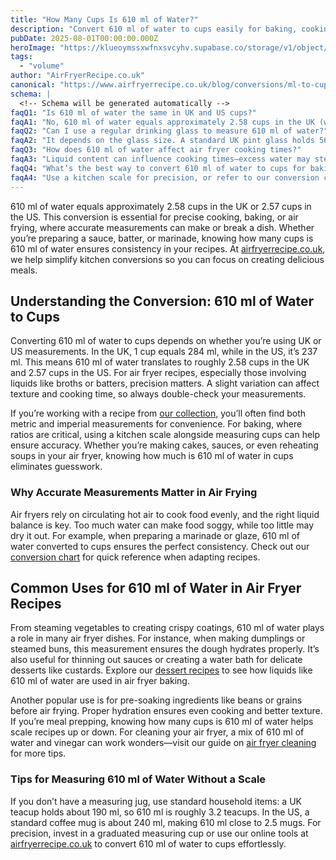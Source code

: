 ```yaml
---
title: "How Many Cups Is 610 ml of Water?"
description: "Convert 610 ml of water to cups easily for baking, cooking, or air frying. Perfect measurements every time!"
pubDate: 2025-08-01T00:00:00.000Z
heroImage: "https://klueoymssxwfnxsvcyhv.supabase.co/storage/v1/object/public/Shmucket/how-many-cups-is-610-ml-of-water.webp"
tags:
  - "volume"
author: "AirFryerRecipe.co.uk"
canonical: "https://www.airfryerrecipe.co.uk/blog/conversions/ml-to-cups/how-many-cups-is-610-ml-of-water"
schema: |
  <!-- Schema will be generated automatically -->
faqQ1: "Is 610 ml of water the same in UK and US cups?"
faqA1: "No, 610 ml of water equals approximately 2.58 cups in the UK (where 1 cup = 284 ml) and 2.57 cups in the US (where 1 cup = 237 ml). The difference is minor but can matter in baking or precise recipes."
faqQ2: "Can I use a regular drinking glass to measure 610 ml of water?"
faqA2: "It depends on the glass size. A standard UK pint glass holds 568 ml, so 610 ml would be slightly more than one pint. For accuracy, use a measuring jug or refer to our conversion tools at airfryerrecipe.co.uk."
faqQ3: "How does 610 ml of water affect air fryer cooking times?"
faqA3: "Liquid content can influence cooking times—excess water may steam food instead of crisping it. For recipes like steamed buns or custards, 610 ml of water helps create the right texture. Always follow recipe guidelines for best results."
faqQ4: "What’s the best way to convert 610 ml of water to cups for baking?"
faqA4: "Use a kitchen scale for precision, or refer to our conversion chart. For air fryer baking, ensuring the correct ratio of liquids like 610 ml of water to dry ingredients is crucial for texture and rise."
---
```

<p>610 ml of water equals approximately 2.58 cups in the UK or 2.57 cups in the US. This conversion is essential for precise cooking, baking, or air frying, where accurate measurements can make or break a dish. Whether you’re preparing a sauce, batter, or marinade, knowing how many cups is 610 ml of water ensures consistency in your recipes. At <a href=https://www.airfryerrecipe.co.uk>airfryerrecipe.co.uk</a>, we help simplify kitchen conversions so you can focus on creating delicious meals.</p>

<h2>Understanding the Conversion: 610 ml of Water to Cups</h2>  
<p>Converting 610 ml of water to cups depends on whether you’re using UK or US measurements. In the UK, 1 cup equals 284 ml, while in the US, it’s 237 ml. This means 610 ml of water translates to roughly 2.58 cups in the UK and 2.57 cups in the US. For air fryer recipes, especially those involving liquids like broths or batters, precision matters. A slight variation can affect texture and cooking time, so always double-check your measurements.</p>  

<p>If you’re working with a recipe from <a href=https://www.airfryerrecipe.co.uk/recipes>our collection</a>, you’ll often find both metric and imperial measurements for convenience. For baking, where ratios are critical, using a kitchen scale alongside measuring cups can help ensure accuracy. Whether you’re making cakes, sauces, or even reheating soups in your air fryer, knowing how much is 610 ml of water in cups eliminates guesswork.</p>  

<h3>Why Accurate Measurements Matter in Air Frying</h3>  
<p>Air fryers rely on circulating hot air to cook food evenly, and the right liquid balance is key. Too much water can make food soggy, while too little may dry it out. For example, when preparing a marinade or glaze, 610 ml of water converted to cups ensures the perfect consistency. Check out our <a href=https://www.airfryerrecipe.co.uk/air-fryer-conversion-chart>conversion chart</a> for quick reference when adapting recipes.</p>  

<h2>Common Uses for 610 ml of Water in Air Fryer Recipes</h2>  
<p>From steaming vegetables to creating crispy coatings, 610 ml of water plays a role in many air fryer dishes. For instance, when making dumplings or steamed buns, this measurement ensures the dough hydrates properly. It’s also useful for thinning out sauces or creating a water bath for delicate desserts like custards. Explore our <a href=https://www.airfryerrecipe.co.uk/recipe-category/dessert>dessert recipes</a> to see how liquids like 610 ml of water are used in air fryer baking.</p>  

<p>Another popular use is for pre-soaking ingredients like beans or grains before air frying. Proper hydration ensures even cooking and better texture. If you’re meal prepping, knowing how many cups is 610 ml of water helps scale recipes up or down. For cleaning your air fryer, a mix of 610 ml of water and vinegar can work wonders—visit our guide on <a href=https://www.airfryerrecipe.co.uk/air-fryer-cleaner>air fryer cleaning</a> for more tips.</p>  

<h3>Tips for Measuring 610 ml of Water Without a Scale</h3>  
<p>If you don’t have a measuring jug, use standard household items: a UK teacup holds about 190 ml, so 610 ml is roughly 3.2 teacups. In the US, a standard coffee mug is about 240 ml, making 610 ml close to 2.5 mugs. For precision, invest in a graduated measuring cup or use our online tools at <a href=https://www.airfryerrecipe.co.uk>airfryerrecipe.co.uk</a> to convert 610 ml of water to cups effortlessly.</p>
